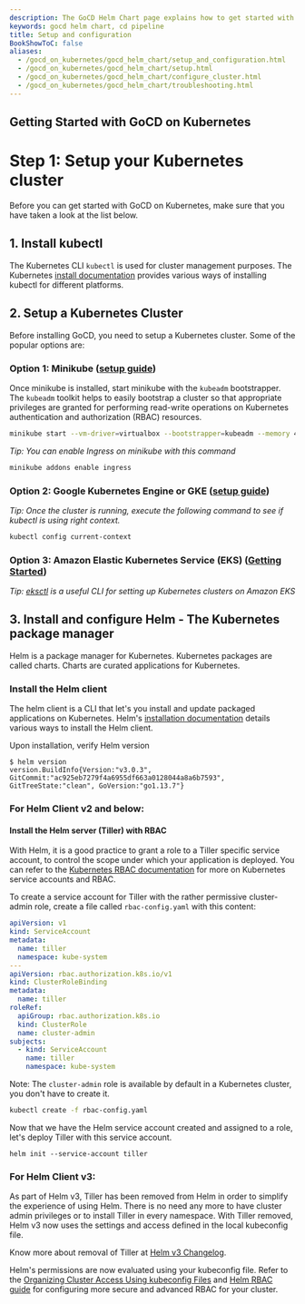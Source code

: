 ```yaml
---
description: The GoCD Helm Chart page explains how to get started with GoCD for kubernetes using Helm.
keywords: gocd helm chart, cd pipeline
title: Setup and configuration
BookShowToC: false
aliases:
  - /gocd_on_kubernetes/gocd_helm_chart/setup_and_configuration.html
  - /gocd_on_kubernetes/gocd_helm_chart/setup.html
  - /gocd_on_kubernetes/gocd_helm_chart/configure_cluster.html
  - /gocd_on_kubernetes/gocd_helm_chart/troubleshooting.html
---
```

## Getting Started with GoCD on Kubernetes

# Step 1: Setup your Kubernetes cluster

Before you can get started with GoCD on Kubernetes, make sure that you have taken a look at the list below.

## 1. Install kubectl

The Kubernetes CLI `kubectl` is used for cluster management purposes. The Kubernetes [install documentation](https://kubernetes.io/docs/tasks/tools/install-kubectl/) provides various ways of installing kubectl for different platforms.

## 2. Setup a Kubernetes Cluster

Before installing GoCD, you need to setup a Kubernetes cluster. Some of the popular options are:

### Option 1: Minikube ([setup guide](https://kubernetes.io/docs/getting-started-guides/minikube/))

  Once minikube is installed, start minikube with the `kubeadm` bootstrapper. The `kubeadm` toolkit helps to easily bootstrap a cluster so that appropriate privileges are granted for performing read-write operations on Kubernetes authentication and authorization (RBAC) resources.

  ```bash
  minikube start --vm-driver=virtualbox --bootstrapper=kubeadm --memory 4096
  ```

  *Tip: You can enable Ingress on minikube with this command*

  ```bash
  minikube addons enable ingress
  ```

### Option 2: Google Kubernetes Engine or GKE ([setup guide](https://cloud.google.com/kubernetes-engine/docs/how-to/creating-a-container-cluster))

  *Tip: Once the cluster is running, execute the following command to see if kubectl is using right context.*

  ```bash
  kubectl config current-context
  ```

### Option 3: Amazon Elastic Kubernetes Service (EKS) ([Getting Started](https://docs.aws.amazon.com/eks/latest/userguide/getting-started.html))

*Tip: [eksctl](https://github.com/weaveworks/eksctl) is a useful CLI for setting up Kubernetes clusters on Amazon EKS*

## 3. Install and configure Helm - The Kubernetes package manager

Helm is a package manager for Kubernetes. Kubernetes packages are called charts. Charts are curated applications for Kubernetes.

### Install the Helm client

The helm client is a CLI that let's you install and update packaged applications on Kubernetes. Helm's [installation documentation](https://github.com/helm/helm#user-content-install) details various ways to install the Helm client.

Upon installation, verify Helm version

```terminal
$ helm version
version.BuildInfo{Version:"v3.0.3", GitCommit:"ac925eb7279f4a6955df663a0128044a8a6b7593", GitTreeState:"clean", GoVersion:"go1.13.7"}
```

### For Helm Client v2 and below:  

#### Install the Helm server (Tiller) with RBAC

With Helm, it is a good practice to grant a role to a Tiller specific service account, to control the scope under which your application is deployed. You can refer to the
[Kubernetes RBAC documentation](https://kubernetes.io/rbac/) for more on Kubernetes service accounts and RBAC.

To create a service account for Tiller with the rather permissive cluster-admin role, create a file called `rbac-config.yaml` with this content:

```yaml
apiVersion: v1
kind: ServiceAccount
metadata:
  name: tiller
  namespace: kube-system
---
apiVersion: rbac.authorization.k8s.io/v1
kind: ClusterRoleBinding
metadata:
  name: tiller
roleRef:
  apiGroup: rbac.authorization.k8s.io
  kind: ClusterRole
  name: cluster-admin
subjects:
  - kind: ServiceAccount
    name: tiller
    namespace: kube-system
```

Note: The `cluster-admin` role is available by default in a Kubernetes cluster, you don't have to create it.

```bash
kubectl create -f rbac-config.yaml
```

Now that we have the Helm service account created and assigned to a role, let's deploy Tiller with this service account.
```
helm init --service-account tiller
```

### For Helm Client v3:  

As part of Helm v3, Tiller has been removed from Helm in order to simplify the experience of using Helm. 
There is no need any more to have cluster admin privileges or to install Tiller in every namespace. With Tiller removed, Helm v3 now uses the settings and access defined in the local kubeconfig file.

Know more about removal of Tiller at [Helm v3 Changelog](https://helm.sh/docs/faq/changes_since_helm2/).  

Helm's permissions are now evaluated using your kubeconfig file. Refer to the [Organizing Cluster Access Using kubeconfig Files](https://kubernetes.io/docs/concepts/configuration/organize-cluster-access-kubeconfig/) and [Helm RBAC guide](https://helm.sh/docs/topics/rbac/) for configuring more secure and advanced RBAC for your cluster.

